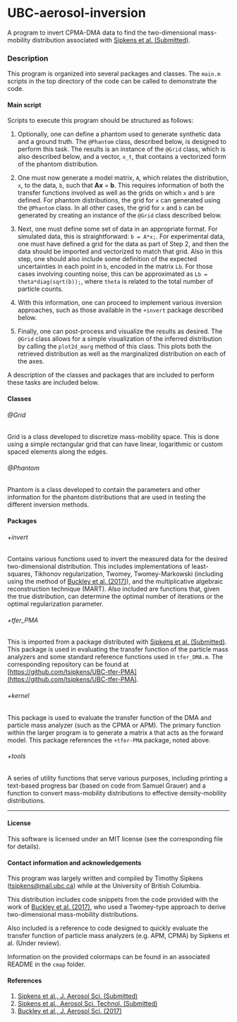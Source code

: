 # UBC-aerosol-inversion

A program to invert CPMA-DMA data to find the two-dimensional
mass-mobility distribution associated with [Sipkens et al. (Submitted)][1].


### Description

This program is organized into several packages and classes. The `main.m`
scripts in the top directory of the code can be called to demonstrate
the code.


#### Main script

Scripts to execute this program should be structured as follows:

1. Optionally, one can define a phantom used to generate synthetic data and a
ground truth. The `@Phantom` class, described below, is designed to
perform this task. The results is an instance of the `@Grid` class, which is
also described below, and a vector, `x_t`, that contains a vectorized form of
the phantom distribution.

2. One must now generate a model matrix, `A`, which relates the distribution,
`x`, to the data, `b`, such that **Ax** = **b**. This requires information of
both the transfer functions involved as well as the grids on which `x` and `b`
are defined. For phantom distributions, the grid for `x` can generated using
the `@Phantom` class. In all other cases, the grid for `x` and `b` can be
generated by creating an instance of the `@Grid` class described below.

3. Next, one must define some set of data in an appropriate format. For
simulated data, this is straightforward: `b = A*x;`. For experimental data, one
must have defined a grid for the data as part of Step 2, and then the data
should be imported and vectorized to match that grid. Also in this step, one
should also include some definition of the expected uncertainties in each point
in `b`, encoded in the matrix `Lb`. For those cases involving counting noise,
this can be approximated as `Lb = theta*diag(sqrt(b));`, where `theta` is
related to the total number of particle counts.

4. With this information, one can proceed to implement various inversion
approaches, such as those available in the `+invert` package described below.

5. Finally, one can post-process and visualize the results as desired. The
`@Grid` class allows for a simple visualization of the inferred distribution
by calling the `plot2d_marg` method of this class. This plots both the
retrieved distribution as well as the marginalized distribution on each of
the axes.

A description of the classes and packages that are included to perform these
tasks are included below.


#### Classes

###### @Grid

Grid is a class developed to discretize mass-mobility space. This is
done using a simple rectangular grid that can have linear, logarithmic
or custom spaced elements along the edges.

###### @Phantom

Phantom is a class developed to contain the parameters and other information
for the phantom distributions that are used in testing the different inversion
methods.


#### Packages

###### +invert

Contains various functions used to invert the measured data for the desired
two-dimensional distribution. This includes implementations of least-squares,
Tikhonov regularization, Twomey, Twomey-Markowski (including using the method
of [Buckley et al. (2017)][3]), and the multiplicative algebraic reconstruction
technique (MART). Also included are functions that, given the true distribution,
can determine the optimal number of iterations or the optimal regularization
parameter.

###### +tfer_PMA

This is imported from a package distributed with [Sipkens et al. (Submitted)][2]. 
This package is used in evaluating the transfer function of the particle mass 
analyzers and some standard reference functions used in `tfer_DMA.m`. The 
corresponding repository can be found at 
[https://github.com/tsipkens/UBC-tfer-PMA](https://github.com/tsipkens/UBC-tfer-PMA). 

###### +kernel

This package is used to evaluate the transfer function of the DMA and 
particle mass analyzer (such as the CPMA or APM). The primary function 
within the larger program is to generate a matrix `A` that acts as the 
forward model. This package references the `+tfer-PMA` package, noted 
above.

###### +tools

A series of utility functions that serve various purposes, including printing
a text-based progress bar (based on code from Samuel Grauer) and a function
to convert mass-mobility distributions to effective density-mobility
distributions.

----------------------------------------------------------------------

#### License

This software is licensed under an MIT license (see the corresponding file
for details).


#### Contact information and acknowledgements

This program was largely written and compiled by Timothy Sipkens
([tsipkens@mail.ubc.ca](mailto:tsipkens@mail.ubc.ca)) while at the
University of British Columbia.

This distribution includes code snippets from the code provided with
the work of [Buckley et al. (2017)][3],
who used a Twomey-type approach to derive two-dimensional mass-mobility
distributions.

Also included is a reference to code designed to quickly evaluate
the transfer function of particle mass analyzers (e.g. APM, CPMA) by
Sipkens et al. (Under review).

Information on the provided colormaps can be found in an associated
README in the `cmap` folder.

#### References

1. [Sipkens et al., J. Aerosol Sci. (Submitted)][1]
2. [Sipkens et al., Aerosol Sci. Technol. (Submitted)][2]
3. [Buckley et al., J. Aerosol Sci. (2017)][3]

[1]: N/A
[2]: N/A
[3]: https://doi.org/10.1016/j.jaerosci.2017.09.012
